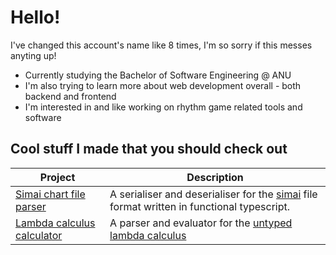 # Hello!

I've changed this account's name like 8 times, I'm so sorry if this messes anyting up!

- Currently studying the Bachelor of Software Engineering @ ANU
- I'm also trying to learn more about web development overall - both backend and frontend
- I'm interested in and like working on rhythm game related tools and software

## Cool stuff I made that you should check out

|Project | Description|
|---|---|
|[Simai chart file parser](https://github.com/kyubxy/simai-analyzer) | A serialiser and deserialiser for the [simai](https://w.atwiki.jp/simai/pages/1003.html#id_d9e6227a) file format written in functional typescript.|
| [Lambda calculus calculator](https://github.com/kyubxy/LambdaCalc/tree/master) | A parser and evaluator for the [untyped lambda calculus](https://en.wikipedia.org/wiki/Lambda_calculus) |
<!--
**kyubxy/kyubxy** is a ✨ _special_ ✨ repository because its `README.md` (this file) appears on your GitHub profile.

Here are some ideas to get you started:

- 🔭 I’m currently working on ...
- 🌱 I’m currently learning ...
- 👯 I’m looking to collaborate on ...
- 🤔 I’m looking for help with ...
- 💬 Ask me about ...
- 📫 How to reach me: ...
- 😄 Pronouns: ...
- ⚡ Fun fact: ...
-->
